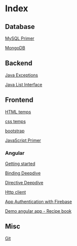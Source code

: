 <h1> Index </h1>

<h2>Database</h2>

[MySQL Primer](https://jaysiddhapura-eng.github.io/MySQL-Primer/) 

[MongoDB](https://jaysiddhapura-eng.github.io/MongoDB/)


<h2>Backend</h2>

[Java Exceptions](https://jaysiddhapura-eng.github.io/JavaExceptions/)

[Java List Interface](https://jaysiddhapura-eng.github.io/List/)


<h2>Frontend</h2>

[HTML temps](https://github.com/jaySiddhapura-eng/htmlTamplets)

[css temps](https://github.com/jaySiddhapura-eng/css)

[bootstrap](https://jaysiddhapura-eng.github.io/bootstrap/)

[JavaScript Primer](https://jaysiddhapura-eng.github.io/JavaScript-Notes/)


<h3>Angular</h3>

[Getting started](https://github.com/jaySiddhapura-eng/angularCourse)

[Binding Deepdive](https://github.com/jaySiddhapura-eng/AngularBindingsDeepDive)

[Directive Deepdive](https://github.com/jaySiddhapura-eng/directive-deepdive-ch7)

[Http client](https://github.com/jaySiddhapura-eng/http-ch18)

[App Authentication with Firebase](https://github.com/jaySiddhapura-eng/authentication-ch20)

[Demo angular app - Recipe book](https://github.com/jaySiddhapura-eng/angularCourseProject)


<h2>Misc</h2>

[Git](https://jaysiddhapura-eng.github.io/Git-strategy/)








